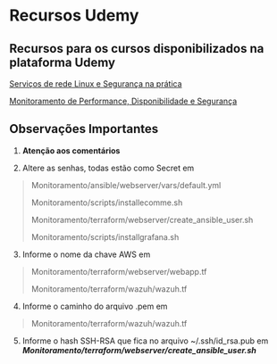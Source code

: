 # Recursos Udemy

## Recursos para os cursos disponibilizados na plataforma Udemy

<a href="https://www.udemy.com/course/servicos-de-rede-linux-e-seguranca/?referralCode=0FD399A273F5207E9C36">Serviços de rede Linux e Segurança na prática</a>

<a href="https://www.udemy.com/course/monitoramento-de-performance-disponibilidade-e-seguranca/?referralCode=B0E9AEBADF7B6E7A8633">Monitoramento de Performance, Disponibilidade e Segurança</a>

## Observações Importantes

1. **Atenção aos comentários**

2. Altere as senhas, todas estão como Secret em

>Monitoramento/ansible/webserver/vars/default.yml
>
>Monitoramento/scripts/installecomme.sh 
>
>Monitoramento/terraform/webserver/create_ansible_user.sh
>
>Monitoramento/scripts/installgrafana.sh

3. Informe o nome da chave AWS em 
>Monitoramento/terraform/webserver/webapp.tf
>
>Monitoramento/terraform/wazuh/wazuh.tf

4. Informe o caminho do arquivo .pem em 
> Monitoramento/terraform/wazuh/wazuh.tf

5. Informe o hash SSH-RSA que fica no arquivo ~/.ssh/id_rsa.pub em ***Monitoramento/terraform/webserver/create_ansible_user.sh***
